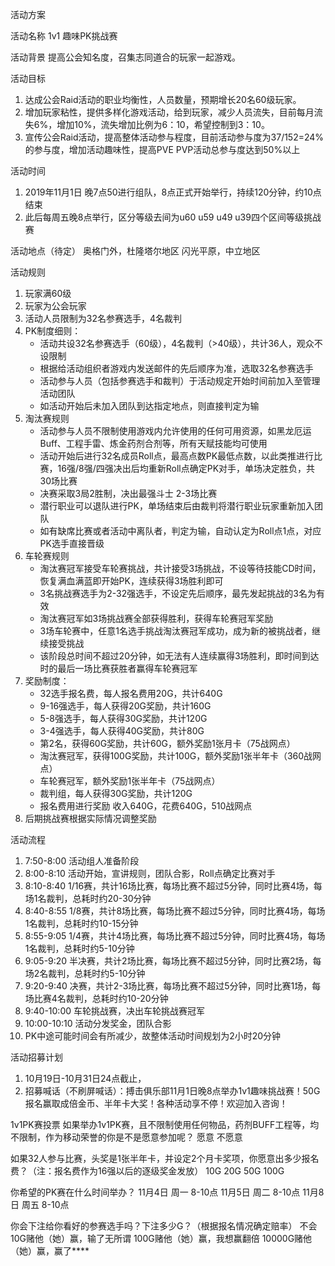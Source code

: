 <Fight Club>活动方案

活动名称
<Fight Club> 1v1 趣味PK挑战赛

活动背景
提高公会知名度，召集志同道合的玩家一起游戏。

活动目标
1. 达成公会Raid活动的职业均衡性，人员数量，预期增长20名60级玩家。
2. 增加玩家粘性，提供多样化游戏活动，给到玩家，减少人员流失，目前每月流失6%，增加10%，流失增加比例为6：10，希望控制到3：10。
3. 宣传公会Raid活动，提高整体活动参与程度，目前活动参与度为37/152=24%的参与度，增加活动趣味性，提高PVE PVP活动总参与度达到50%以上

活动时间
1. 2019年11月1日 晚7点50进行组队，8点正式开始举行，持续120分钟，约10点结束
2. 此后每周五晚8点举行，区分等级去间为u60 u59 u49 u39四个区间等级挑战赛


活动地点（待定）
奥格门外，杜隆塔尔地区
闪光平原，中立地区

活动规则
1. 玩家满60级
2. 玩家为<Fight Club>公会玩家
4. 活动人员限制为32名参赛选手，4名裁判
5. PK制度细则：
    * 活动共设32名参赛选手（60级），4名裁判（>40级），共计36人，观众不设限制
    * 根据给活动组织者游戏内发送邮件的先后顺序为准，选取32名参赛选手
    * 活动参与人员（包括参赛选手和裁判）于活动规定开始时间前加入至管理活动团队
    * 如活动开始后未加入团队到达指定地点，则直接判定为输
6. 淘汰赛规则
    * 活动参与人员不限制使用游戏内允许使用的任何可用资源，如黑龙厄运Buff、工程手雷、炼金药剂合剂等，所有天赋技能均可使用
    * 活动开始后进行32名成员Roll点，最高点数PK最低点数，以此类推进行比赛，16强/8强/四强决出后均重新Roll点确定PK对手，单场决定胜负，共30场比赛
    * 决赛采取3局2胜制，决出最强斗士 2-3场比赛
    * 潜行职业可以退队进行PK，单场结束后由裁判将潜行职业玩家重新加入团队
    * 如有缺席比赛或者活动中离队者，判定为输，自动认定为Roll点1点，对应PK选手直接晋级
7. 车轮赛规则
    * 淘汰赛冠军接受车轮赛挑战，共计接受3场挑战，不设等待技能CD时间，恢复满血满蓝即开始PK，连续获得3场胜利即可
    * 3名挑战赛选手为2-32强选手，不设定先后顺序，最先发起挑战的3名为有效
    * 淘汰赛冠军如3场挑战赛全部获得胜利，获得车轮赛冠军奖励
    * 3场车轮赛中，任意1名选手挑战淘汰赛冠军成功，成为新的被挑战者，继续接受挑战
    * 该阶段总时间不超过20分钟，如无法有人连续赢得3场胜利，即时间到达时的最后一场比赛获胜者赢得车轮赛冠军
8. 奖励制度：
    * 32选手报名费，每人报名费用20G，共计640G
    * 9-16强选手，每人获得20G奖励，共计160G
    * 5-8强选手，每人获得30G奖励，共计120G
    * 3-4强选手，每人获得40G奖励，共计80G
    * 第2名，获得60G奖励，共计60G，额外奖励1张月卡（75战网点）
    * 淘汰赛冠军，获得100G奖励，共计100G，额外奖励1张半年卡（360战网点）
    * 车轮赛冠军，额外奖励1张半年卡（75战网点）
    * 裁判组，每人获得30G奖励，共计120G
    * 报名费用进行奖励 收入640G，花费640G，510战网点
9. 后期挑战赛根据实际情况调整奖励


活动流程
1. 7:50-8:00 活动组人准备阶段
2. 8:00-8:10 活动开始，宣讲规则，团队合影，Roll点确定比赛对手
3. 8:10-8:40 1/16赛，共计16场比赛，每场比赛不超过5分钟，同时比赛4场，每场1名裁判，总耗时约20-30分钟
4. 8:40-8:55 1/8赛，共计8场比赛，每场比赛不超过5分钟，同时比赛4场，每场1名裁判，总耗时约10-15分钟
5. 8:55-9:05 1/4赛，共计4场比赛，每场比赛不超过5分钟，同时比赛4场，每场1名裁判，总耗时约5-10分钟
6. 9:05-9:20 半决赛，共计2场比赛，每场比赛不超过5分钟，同时比赛2场，每场2名裁判，总耗时约5-10分钟
7. 9:20-9:40 决赛，共计2-3场比赛，每场比赛不超过5分钟，同时比赛1场，每场比赛4名裁判，总耗时约10-20分钟
8. 9:40-10:00 车轮挑战赛，决出车轮挑战赛冠军
9. 10:00-10:10 活动分发奖金，团队合影
9. PK中途可能时间会有所减少，故整体活动时间规划为2小时20分钟


活动招募计划
1. 10月19日-10月31日24点截止，
2. 招募喊话（不刷屏喊话）：搏击俱乐部<Fight Club>11月1日晚8点举办1v1趣味挑战赛！50G报名赢取成倍金币、半年卡大奖！各种活动享不停！欢迎加入咨询！



1v1PK赛投票
如果举办1v1PK赛，且不限制使用任何物品，药剂BUFF工程等，均不限制，作为移动荣誉的你是不是愿意参加呢？
愿意
不愿意

如果32人参与比赛，头奖是1张半年卡，并设定2个月卡奖项，你愿意出多少报名费？（注：报名费作为16强以后的逐级奖金发放）
10G
20G
50G
100G

你希望的PK赛在什么时间举办？
11月4日 周一 8-10点
11月5日 周二 8-10点
11月8日 周五 8-10点

你会下注给你看好的参赛选手吗？下注多少G？（根据报名情况确定赔率）
不会
10G赌他（她）赢，输了无所谓
100G赌他（她）赢，我想赢翻倍
10000G赌他（她）赢，赢了****

